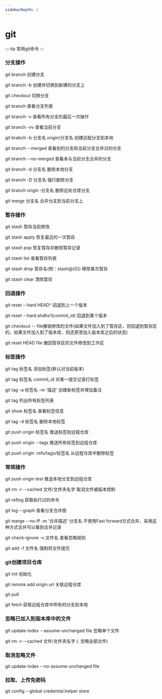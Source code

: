 ```yaml
---
sidebarDepth: 1
---
```


# git
::: tip
常用git命令
:::

### 分支操作

git branch 创建分支

git branch -b 创建并切换到新建的分支上

git checkout 切换分支

git branch 查看分支列表

git branch -v 查看所有分支的最后一次操作

git branch -vv 查看当前分支

git brabch -b 分支名 origin/分支名 创建远程分支到本地

git branch --merged 查看别的分支和当前分支合并过的分支

git branch --no-merged 查看未与当前分支合并的分支

git branch -d 分支名 删除本地分支

git branch -D 分支名 强行删除分支

git branch origin :分支名 删除远处仓库分支

git merge 分支名 合并分支到当前分支上

### 暂存操作

git stash 暂存当前修改

git stash apply 恢复最近的一次暂存

git stash pop 恢复暂存并删除暂存记录

git stash list 查看暂存列表

git stash drop 暂存名(例：stash@{0}) 移除某次暂存

git stash clear 清除暂存


### 回退操作

git reset --hard HEAD^ 回退到上一个版本

git reset --hard ahdhs1(commit_id) 回退到某个版本

git checkout -- file撤销修改的文件(如果文件加入到了暂存区，则回退到暂存区的，如果文件加入到了版本库，则还原至加入版本库之后的状态)

git reset HEAD file 撤回暂存区的文件修改到工作区

### 标签操作

git tag 标签名 添加标签(默认对当前版本)

git tag 标签名 commit_id 对某一提交记录打标签

git tag -a 标签名 -m '描述' 创建新标签并增加备注

git tag 列出所有标签列表

git show 标签名 查看标签信息

git tag -d 标签名 删除本地标签

git push origin 标签名 推送标签到远程仓库

git push origin --tags 推送所有标签到远程仓库

git push origin :refs/tags/标签名 从远程仓库中删除标签

### 常规操作

git push origin test 推送本地分支到远程仓库

git rm -r --cached 文件/文件夹名字 取消文件被版本控制

git reflog 获取执行过的命令

git log --graph 查看分支合并图

git merge --no-ff -m '合并描述' 分支名 不使用Fast forward方式合并，采用这种方式合并可以看到合并记录

git check-ignore -v 文件名 查看忽略规则

git add -f 文件名 强制将文件提交

### git创建项目仓库

git init 初始化

git remote add origin url 关联远程仓库

git pull

git fetch 获取远程仓库中所有的分支到本地

### 忽略已加入到版本库中的文件

git update-index --assume-unchanged file 忽略单个文件

git rm -r --cached 文件/文件夹名字 (. 忽略全部文件)

### 取消忽略文件
git update-index --no-assume-unchanged file

### 拉取、上传免密码
git config --global credential.helper store
